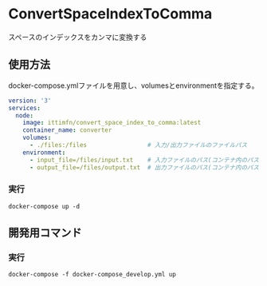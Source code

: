 # ConvertSpaceIndexToComma
スペースのインデックスをカンマに変換する

## 使用方法

docker-compose.ymlファイルを用意し、volumesとenvironmentを指定する。

``` yml
version: '3'
services:
  node:
    image: ittimfn/convert_space_index_to_comma:latest
    container_name: converter
    volumes:
      - ./files:/files                 # 入力/出力ファイルのファイルパス
    environment: 
      - input_file=/files/input.txt    # 入力ファイルのパス(コンテナ内のパスを指定する。)
      - output_file=/files/output.txt  # 出力ファイルのパス(コンテナ内のパスを指定する。)
```

### 実行

```
docker-compose up -d
```

## 開発用コマンド

### 実行

```
docker-compose -f docker-compose_develop.yml up
```
